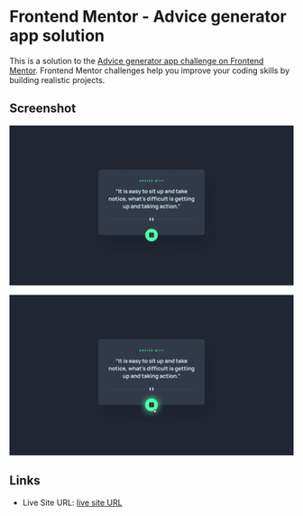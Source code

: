 # Frontend Mentor - Advice generator app solution

This is a solution to the [Advice generator app challenge on Frontend Mentor](https://www.frontendmentor.io/challenges/advice-generator-app-QdUG-13db). Frontend Mentor challenges help you improve your coding skills by building realistic projects.

## Screenshot

![Desktop Screenshot](design/desktop-design.jpg)


![Desktop Active Screenhot](design/active-states.jpg)


## Links

- Live Site URL: [live site URL](https://faizaan-lakd.github.io/Advice-Generator-App/)
